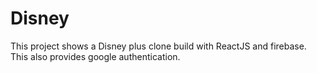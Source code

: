 # Disney
This project shows a Disney plus clone build with ReactJS and firebase. This also provides google authentication. 
